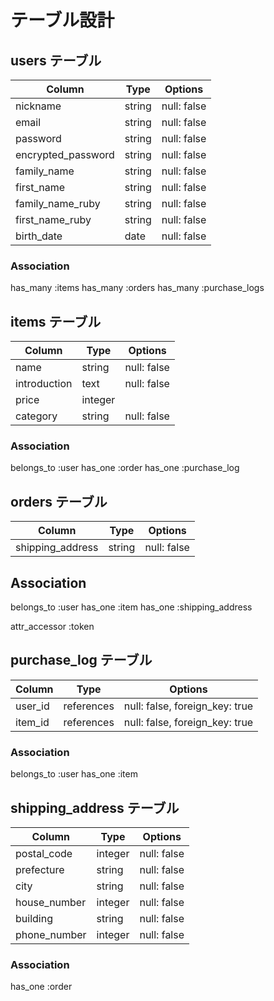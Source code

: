 # テーブル設計

## users テーブル

| Column              | Type   | Options     |
| -------------       | ------ | ----------- |
| nickname            | string | null: false |
| email               | string | null: false |
| password            | string | null: false |
| encrypted_password  | string | null: false |
| family_name         | string | null: false |
| first_name          | string | null: false |
| family_name_ruby    | string | null: false |
| first_name_ruby     | string | null: false |
| birth_date          | date   | null: false |

### Association

has_many :items
has_many :orders
has_many :purchase_logs


## items テーブル

| Column        | Type   | Options     |
| ------------- | ------ | ----------- |
| name          | string | null: false |
| introduction  | text   | null: false |
| price         | integer|             |
| category      | string | null: false |

### Association

belongs_to :user
has_one    :order
has_one    :purchase_log


## orders テーブル

| Column          | Type   | Options     |
| --------------- | ------ | ----------- |
| shipping_address| string | null: false |

## Association

belongs_to :user
has_one    :item
has_one    :shipping_address

attr_accessor :token


## purchase_log テーブル

| Column          | Type       | Options                        |
| --------------- | ---------- | -----------------------------  |
| user_id         | references | null: false, foreign_key: true |
| item_id         | references | null: false, foreign_key: true |

### Association

belongs_to :user
has_one :item


## shipping_address テーブル

| Column          | Type       | Options        |
| --------------- | ---------- | -------------- |
| postal_code     | integer    | null: false    |
| prefecture      | string     | null: false    |
| city            | string     | null: false    |
| house_number    | integer    | null: false    |
| building        | string     | null: false    |
| phone_number    | integer    | null: false    |


### Association

has_one :order